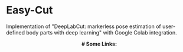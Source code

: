 # Easy-Cut
Implementation of "DeepLabCut: markerless pose estimation of user-defined body parts with deep learning" with Google Colab integration. 


<p align="center">
  <b># Some Links:</b><br>
</p>

